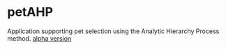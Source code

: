 # petAHP
Application supporting pet selection using the Analytic Hierarchy Process method.
[alpha version](pet-ahp.herokuapp.com)
